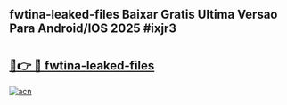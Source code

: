 ## fwtina-leaked-files Baixar Gratis Ultima Versao Para Android/IOS 2025 #ixjr3

# <h2><a href="https://ainizakaria.my?title=fwtina-leaked-files&ref=20M">🔗👉 🔴 fwtina-leaked-files</a></h2>

[![acn](https://github.com/user-attachments/assets/0f9c940e-d8b0-45ae-aac7-cd30a18b3e1c)](https://ainizakaria.my?title=fwtina-leaked-files&ref=20M)

